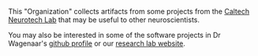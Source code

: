 This "Organization" collects artifacts from some projects from the [Caltech Neurotech Lab](http://cntc.caltech.edu) that may be useful to other neuroscientists. 

You may also be interested in some of the software projects in Dr Wagenaar's [github profile](https://github.com/wagenadl) or our [research lab website](http://danielwagenaar.net).

